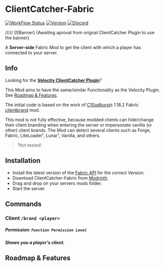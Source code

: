 # ClientCatcher-Fabric
[![WorkFlow Status](https://img.shields.io/github/actions/workflow/status/rotgruengelb/ClientCatcher-Fabric/build.yml)](https://github.com/rotgruengelb/ClientCatcher-Fabric/actions/workflows/build.yml)
[![Version](https://img.shields.io/github/v/release/rotgruengelb/ClientCatcher-Fabric?color=FFF0&style=flat-square)](https://modrinth.com/mod/clientcatcher)
[![Discord](https://img.shields.io/discord/899740810956910683?color=7289da&label=Discord)](https://discord.gg/-)

///// [![Banner] {Awaiting aproval from orignal ClientCatcher Plugin to use the banner}

A **Server-side** Fabric Mod to get the client with which a player has connected to your server.

## Info
Looking for the [**Velocity ClientCatcher Plugin**](https://modrinth.com/plugin/clientcatcher)?

This Mod aims to have the same/similar Functionality as the Velocity Plugin. See [Roadmap & Features](https://github.com/rotgruengelb/ClientCatcher-Fabric#Roadmap&Features).

The initial code is based on the work of [C10udburst](https://github.com/C10udburst)s 1.18.2 Fabric [clientbrand](https://github.com/C10udburst/clientbrand) mod.

This mod is not fully effective, because modded clients can hide/change their client branding when entering the server or impersonate vanilla (or other) client brands.
The Mod can detect several clients such as Forge, Fabric, LiteLoader¹, Lunar¹, Vanilla, and others.
> ¹Not tested!

## Installation
- Install the latest version of the [Fabric API](https://modrinth.com/mod/fabric-api) for the correct Version.
- Download ClientCatcher-Fabric from [Modrinth](https://modrinth.com/mod/clientcatcher-fabric).
- Drag and drop on your servers mods folder.
- Start the server.

## Commands

### Client `/brand <player>`
##### Permission: `Function Permission Level`
##### Shows you a player's client.

## Roadmap & Features
